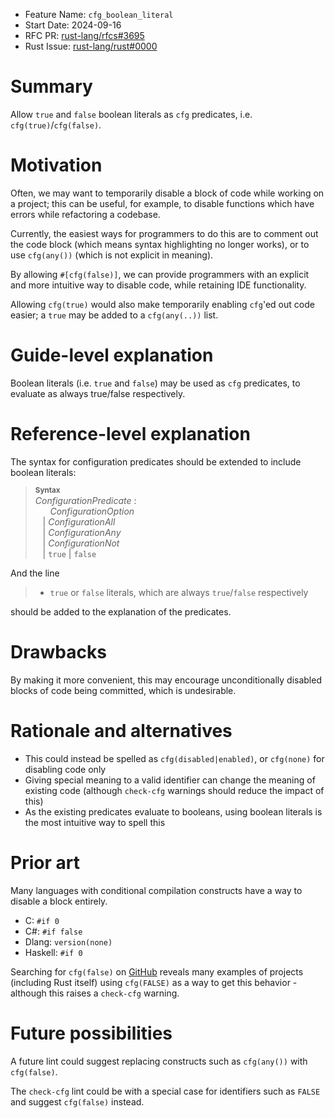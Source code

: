 - Feature Name: `cfg_boolean_literal`
- Start Date: 2024-09-16
- RFC PR: [rust-lang/rfcs#3695](https://github.com/rust-lang/rfcs/pull/3695)
- Rust Issue: [rust-lang/rust#0000](https://github.com/rust-lang/rust/issues/0000)

# Summary
[summary]: #summary

Allow `true` and `false` boolean literals as `cfg` predicates, i.e. `cfg(true)`/`cfg(false)`.

# Motivation
[motivation]: #motivation

Often, we may want to temporarily disable a block of code while working on a project; this can be useful, for example, to disable functions which have errors while refactoring a codebase.

Currently, the easiest ways for programmers to do this are to comment out the code block (which means syntax highlighting no longer works), or to use `cfg(any())` (which is not explicit in meaning).

By allowing `#[cfg(false)]`, we can provide programmers with an explicit and more intuitive way to disable code, while retaining IDE functionality.

Allowing `cfg(true)` would also make temporarily enabling `cfg`'ed out code easier; a `true` may be added to a `cfg(any(..))` list.

# Guide-level explanation
[guide-level-explanation]: #guide-level-explanation

Boolean literals (i.e. `true` and `false`) may be used as `cfg` predicates, to evaluate as always true/false respectively.

# Reference-level explanation
[reference-level-explanation]: #reference-level-explanation

The syntax for configuration predicates should be extended to include boolean literals:

> **<sup>Syntax</sup>**\
> _ConfigurationPredicate_ :\
> &nbsp;&nbsp; &nbsp;&nbsp; _ConfigurationOption_\
> &nbsp;&nbsp; | _ConfigurationAll_\
> &nbsp;&nbsp; | _ConfigurationAny_\
> &nbsp;&nbsp; | _ConfigurationNot_ \
> &nbsp;&nbsp; | `true` | `false`

And the line
> - `true` or `false` literals, which are always `true`/`false` respectively

should be added to the explanation of the predicates.

# Drawbacks
[drawbacks]: #drawbacks

By making it more convenient, this may encourage unconditionally disabled blocks of code being committed, which is undesirable.

# Rationale and alternatives
[rationale-and-alternatives]: #rationale-and-alternatives

- This could instead be spelled as `cfg(disabled|enabled)`, or `cfg(none)` for disabling code only
- Giving special meaning to a valid identifier can change the meaning of existing code (although `check-cfg` warnings should reduce the impact of this)
- As the existing predicates evaluate to booleans, using boolean literals is the most intuitive way to spell this

# Prior art
[prior-art]: #prior-art

Many languages with conditional compilation constructs have a way to disable a block entirely.

- C: `#if 0`
- C#: `#if false`
- Dlang: `version(none)`
- Haskell: `#if 0`

Searching for `cfg(false)` on [GitHub](https://github.com/search?q=%23%5Bcfg%28false%29%5D+language%3ARust&type=code) reveals many examples of projects (including Rust itself) using `cfg(FALSE)` as a way to get this behavior - although this raises a `check-cfg` warning.

# Future possibilities
[future-possibilities]: #future-possibilities

A future lint could suggest replacing constructs such as `cfg(any())` with `cfg(false)`.

The `check-cfg` lint could be with a special case for identifiers such as `FALSE` and suggest `cfg(false)` instead.
